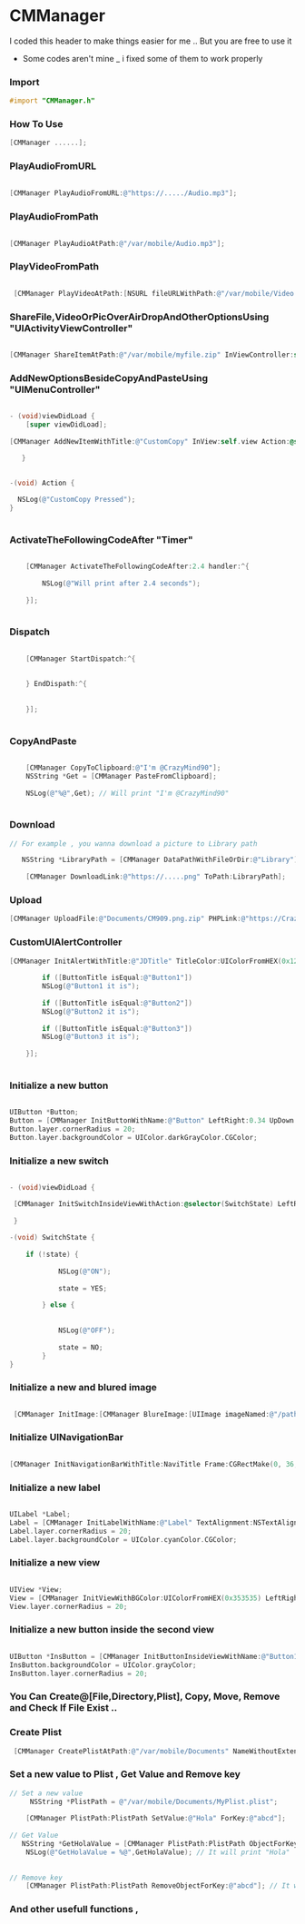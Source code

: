 # CMManager

I coded this header to make things easier for me .. But you are free to use it 
* Some codes aren't mine _ i fixed some of them to work properly 


### Import 

```objective-c
#import "CMManager.h"
```


### How To Use

```objective-c
[CMManager ......];
```
 
 
 ### PlayAudioFromURL

```objective-c
    
[CMManager PlayAudioFromURL:@"https://...../Audio.mp3"];
```


### PlayAudioFromPath

```objective-c

[CMManager PlayAudioAtPath:@"/var/mobile/Audio.mp3"];
```

 
 
 
 ### PlayVideoFromPath

```objective-c

 [CMManager PlayVideoAtPath:[NSURL fileURLWithPath:@"/var/mobile/Video.mp4"] InViewController:self];
```





### ShareFile,VideoOrPicOverAirDropAndOtherOptionsUsing "UIActivityViewController"

```objective-c

[CMManager ShareItemAtPath:@"/var/mobile/myfile.zip" InViewController:self];
```



### AddNewOptionsBesideCopyAndPasteUsing "UIMenuController"

```objective-c

- (void)viewDidLoad {
    [super viewDidLoad];
    
[CMManager AddNewItemWithTitle:@"CustomCopy" InView:self.view Action:@selector(Action)];

   }
   
   
-(void) Action {

  NSLog(@"CustomCopy Pressed");
}
    
```

### ActivateTheFollowingCodeAfter "Timer"
```objective-c

    [CMManager ActivateTheFollowingCodeAfter:2.4 handler:^{
       
        NSLog(@"Will print after 2.4 seconds");
        
    }];
    
```


### Dispatch
```objective-c

    [CMManager StartDispatch:^{
        
        
    } EndDispath:^{
        
        
    }];
    
```


### CopyAndPaste
```objective-c

    [CMManager CopyToClipboard:@"I'm @CrazyMind90"];
    NSString *Get = [CMManager PasteFromClipboard];
    
    NSLog(@"%@",Get); // Will print "I'm @CrazyMind90"
    
```



### Download

```objective-c
// For example , you wanna download a picture to Library path 

   NSString *LibraryPath = [CMManager DataPathWithFileOrDir:@"Library"];
    
    [CMManager DownloadLink:@"https://.....png" ToPath:LibraryPath];
```



### Upload 
```objective-c
[CMManager UploadFile:@"Documents/CM909.png.zip" PHPLink:@"https://Crazy/PP.php" PHPNameValue:@"upload"];
```

### CustomUIAlertController

```objective-c
[CMManager InitAlertWithTitle:@"JDTitle" TitleColor:UIColorFromHEX(0x128890) Message:@"Cmessage" MessageColor:UIColor.greenColor Buttons:@[@"Button1",@"Button2",@"Button3"] ButtonsColor:UIColor.whiteColor ButtonsImage:[UIImage imageNamed:@"sys"] BackgroundColor:UIColorFromHEX(0x303030) AlertStyle:UIAlertControllerStyleAlert Target:self handler:^(NSString * _Nullable ButtonTitle) {
       
        if ([ButtonTitle isEqual:@"Button1"])
        NSLog(@"Button1 it is");
        
        if ([ButtonTitle isEqual:@"Button2"])
        NSLog(@"Button2 it is");
        
        if ([ButtonTitle isEqual:@"Button3"])
        NSLog(@"Button3 it is");
           
    }];
    
```


### Initialize a new button 

```objective-c

UIButton *Button;
Button = [CMManager InitButtonWithName:@"Button" LeftRight:0.34 UpDown:0.33 Width:0.30 Height:0.07 InView:self.view Target:self Action:@selector(Action:)];
Button.layer.cornerRadius = 20;
Button.layer.backgroundColor = UIColor.darkGrayColor.CGColor;
```


### Initialize a new switch 

```objective-c

- (void)viewDidLoad {

 [CMManager InitSwitchInsideViewWithAction:@selector(SwitchState) LeftRight:0.48 UpDown:0.40 Width:1.1 Height:1.2 InView:self.view Target:self];
 
 }
 
-(void) SwitchState {
    
    if (!state) {
    
            NSLog(@"ON");
    
            state = YES;
    
        } else {
    
    
            NSLog(@"OFF");
    
            state = NO;
        }
}

```


### Initialize a new and blured image  

```objective-c

 [CMManager InitImage:[CMManager BlureImage:[UIImage imageNamed:@"/path/to/image.png"] BlureLevel:94.0f] LeftRight:0.1 UpDown:0.1 Width:0.1 Height:0.1 InView:self.view];

```


### Initialize UINavigationBar  

```objective-c

[CMManager InitNavigationBarWithTitle:NaviTitle Frame:CGRectMake(0, 36, self.view.frame.size.width, 45) Style:UIBarStyleBlack LeftButton:UIBarButtonSystemItemCancel LeftButtonAction:@selector(CancelButton) RightButton:UIBarButtonSystemItemDone RightButtonAction:@selector(DoneButton) InView:self.view Target:self];


```


### Initialize a new label  

```objective-c

UILabel *Label;
Label = [CMManager InitLabelWithName:@"Label" TextAlignment:NSTextAlignmentCenter LeftRight:0.34 UpDown:0.22 Width:0.30 Height:0.07 InView:self.view];
Label.layer.cornerRadius = 20;
Label.layer.backgroundColor = UIColor.cyanColor.CGColor;
```


### Initialize a new view 

```objective-c

UIView *View;
View = [CMManager InitViewWithBGColor:UIColorFromHEX(0x353535) LeftRight:22.7 UpDown:19.5 Width:1.1 Height:9 BackgroundImage:[CMManager BlureImage:[UIImage imageNamed:@"/path/to/image.png"] BlureLevel:94.0] InView:self.view];
View.layer.cornerRadius = 20;
```


### Initialize a new button inside the second view 

```objective-c

UIButton *InsButton = [CMManager InitButtonInsideViewWithName:@"Button1" LeftRight:55 UpDown:11.5 Width:0.45 Height:0.30 InView:View Target:self Action:@selector(BInside:)];
InsButton.backgroundColor = UIColor.grayColor;
InsButton.layer.cornerRadius = 20;
```




### You Can Create@[File,Directory,Plist], Copy, Move, Remove and Check If File Exist ..



### Create Plist

```objective-c
 [CMManager CreatePlistAtPath:@"/var/mobile/Documents" NameWithoutExtension:@"MyPlist"];
```



### Set a new value to Plist , Get Value and Remove key

```objective-c
// Set a new value
     NSString *PlistPath = @"/var/mobile/Documents/MyPlist.plist";
    
    [CMManager PlistPath:PlistPath SetValue:@"Hola" ForKey:@"abcd"];
   
// Get Value
   NSString *GetHolaValue = [CMManager PlistPath:PlistPath ObjectForKey:@"abcd"];
    NSLog(@"GetHolaValue = %@",GetHolaValue); // It will print "Hola"
    
    
// Remove key
    [CMManager PlistPath:PlistPath RemoveObjectForKey:@"abcd"]; // It will remove Hola
```



### And other usefull functions ,













 







